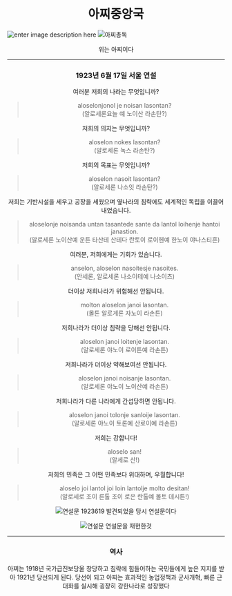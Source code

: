 ﻿<h1> <center> 아찌중앙국
 </h1> </center>
 

![enter image description here](https://media.discordapp.net/attachments/1072451156640546886/1120343292740112476/76_20230618205326.png)
![아찌총독](https://media.discordapp.net/attachments/1072451156640546886/1120334164634386432/azzi.png)

<center> 위는 아찌이다

---

<h3> <center> 1923년 6월 17일 서울 연설 </center></h3>

여러분 저희의 나라는 무엇입니까?
> aloselonjonol je noisan lasontan?  
> (알로세론요놀 예 노이산 라손탄?)

저희의 의지는 무엇입니까?
> aloselon nokes lasontan?  
> (알로세론 녹스 라손탄?)

저희의 목표는 무엇입니까?
> aloselon nasoit lasontan?  
> (알로세론 나소잇 라손탄?)

저희는 기반시설을 세우고 공장을 세웠으며 옆나라의 침략에도 세계적인 독립을 이끌어 내었습니다.
> aloselonje noisanda untan tasantede sante da lantol loihenje hantoi janastion.  
> (알로세론 노이산예 운튼 타산테 산테다 란토이 로이헨예 한노이 야나스티흔)

여러분, 저희에게는 기회가 있습니다.
> anselon, aloselon nasoitesje nasoites.  
> (안세론, 알로세론 나소이테예 나소이츠)

더이상 저희나라가 위험해선 안됩니다.
> molton aloselon janoi lasontan.  
> (몰톤 알로게론 자노이 라손튼)

저희나라가 더이상 침략을 당해선 안됩니다.
> aloselon janoi loitenje lasontan.  
> (알로세론 야노이 로이튼예 라손튼)

저희나라가 더이상 약해보여선 안됩니다.
> aloselon janoi noisanje lasontan.  
> (알로세론 야노이 노이산예 라손튼)

저희나라가 다른 나라에게 간섭당하면 안됩니다.
> aloselon janoi tolonje sanloije lasontan.  
> (알로세론 야노이 토론예 산로이예 라손튼)

저희는 강합니다!
> aloselo san!  
> (알세로 산!)

저희의 민족은 그 어떤 민족보다 위대하며, 우월합니다!
> aloselo joi lantol joi loin lantolje molto desitan!  
> (알로세로 조이 른톨 조이 로은 란톨예 몰토 데시튼!)

![연설문 1923619](https://media.discordapp.net/attachments/1072451156640546886/1121834031097581578/90_20230624010555.png)
발견되었을 당시 연설문이다

![연설문](https://media.discordapp.net/attachments/1072451156640546886/1121834031517024377/88_20230624005019.png)
연설문을 재현한것

---

<center> <h3> 역사 </h3> </center>
아찌는 1918년 국가급진보당울 창당하고 침략에 힘들어하는 국민들에게 높은 지지를 받아 1921년 당선되게 된다. 당선이 되고 아찌는 효과적인 농업정책과 군사개혁, 빠른 근대화를 실시해 굉장히 강한나라로 성장했다



